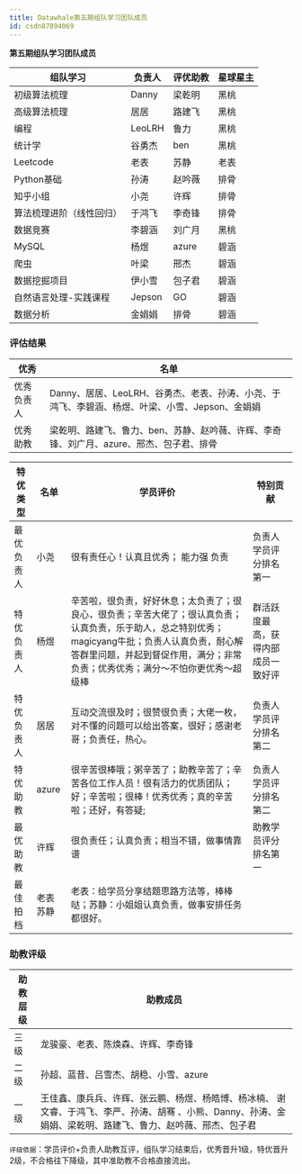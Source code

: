 ```yaml
---
title: Datawhale第五期组队学习团队成员
id: csdn87894069
---
```


**第五期组队学习团队成员**

| 组队学习 | 负责人 | 评优助教 | 星球星主 |
| --- | --- | --- | --- |
| 初级算法梳理 | Danny | 梁乾明 | 黑桃 |
| 高级算法梳理 | 居居 | 路建飞 | 黑桃 |
| 编程 | LeoLRH | 鲁力 | 黑桃 |
| 统计学 | 谷勇杰 | ben | 黑桃 |
| Leetcode | 老表 | 苏静 | 老表 |
| Python基础 | 孙涛 | 赵吟薇 | 排骨 |
| 知乎小组 | 小尧 | 许辉 | 排骨 |
| 算法梳理进阶（线性回归） | 于鸿飞 | 李奇锋 | 排骨 |
| 数据竞赛 | 李碧涵 | 刘广月 | 黑桃 |
| MySQL | 杨煜 | azure | 碧涵 |
| 爬虫 | 叶梁 | 邢杰 | 碧涵 |
| 数据挖掘项目 | 伊小雪 | 包子君 | 碧涵 |
| 自然语言处理-实践课程 | Jepson | GO | 碧涵 |
| 数据分析 | 金娟娟 | 排骨 | 碧涵 |

### 评估结果

| 优秀 | 名单 |
| --- | --- |
| 优秀负责人 | Danny、居居、LeoLRH、谷勇杰、老表、孙涛、小尧、于鸿飞、李碧涵、杨煜、叶梁、小雪、Jepson、金娟娟 |
| 优秀助教 | 梁乾明、路建飞、鲁力、ben、苏静、赵吟薇、许辉、李奇锋、刘广月、azure、邢杰、包子君、排骨 |

| 特优类型 | 名单 | 学员评价 | 特别贡献 |
| --- | --- | --- | --- |
| 最优负责人 | 小尧 | 很有责任心！认真且优秀； 能力强 负责 | 负责人学员评分排名第一 |
| 特优负责人 | 杨煜 | 辛苦啦，很负责，好好休息；太负责了；很良心，很负责；辛苦大佬了；很认真负责；认真负责，乐于助人，总之特别优秀；magicyang牛批；负责人认真负责，耐心解答群里问题，并起到督促作用，满分；非常负责；优秀优秀；满分～不怕你更优秀～超级棒 | 群活跃度最高，获得内部成员一致好评 |
| 特优负责人 | 居居 | 互动交流很及时；很赞很负责；大佬一枚，对不懂的问题可以给出答案，很好；感谢老哥；负责任，热心。 | 负责人学员评分排名第二 |
| 特优助教 | azure | 很辛苦很棒哦；粥辛苦了；助教辛苦了；辛苦各位工作人员！很有活力的优质团队；好；辛苦啦；很棒！优秀优秀；真的辛苦啦；还好，有答疑; | 负责人学员评分排名第二 |
| 最优助教 | 许辉 | 很负责任；认真负责；相当不错，做事情靠谱 | 助教学员评分排名第一 |
| 最佳拍档 | 老表苏静 | 老表：给学员分享结题思路方法等，棒棒哒；苏静：小姐姐认真负责，做事安排任务都很好。 |  |

### 助教评级

| 助教层级 | 助教成员 |
| --- | --- |
| 三级 | 龙骏豪、老表、陈焕森、许辉、李奇锋 |
| 二级 | 孙超、蓝昔、吕雪杰、胡稳、小雪、azure |
| 一级 | 王佳鑫、康兵兵、许辉、张云鹏、杨煜、杨皓博、杨冰楠、 谢文睿、于鸿飞、李严、孙涛、﻿胡骞 、﻿小熊、Danny、孙涛、金娟娟、梁乾明、路建飞、鲁力、赵吟薇、邢杰、包子君 |

`评级依据`：学员评价+负责人助教互评，组队学习结束后，优秀晋升1级，特优晋升2级，不合格往下降级，其中准助教不合格直接流出。